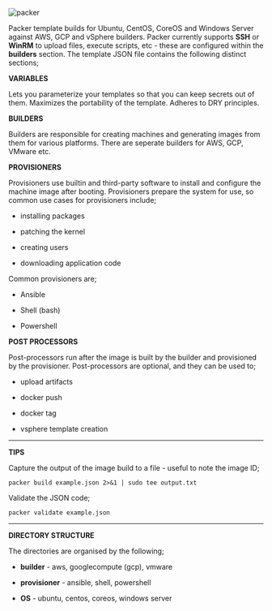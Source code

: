 ![packer](https://user-images.githubusercontent.com/45919758/85199800-320c9c00-b2ea-11ea-86bf-a3e02487cf8f.png)

Packer template builds for Ubuntu, CentOS, CoreOS and Windows Server against AWS, GCP and vSphere builders. Packer currently supports **SSH** or **WinRM** to upload files, execute scripts, etc - these are configured within the **builders** section. The template JSON file contains the following distinct sections;


**VARIABLES**

Lets you parameterize your templates so that you can keep secrets out of them. Maximizes the portability of the template. Adheres to DRY principles.


**BUILDERS**

Builders are responsible for creating machines and generating images from them for various platforms. There are seperate builders for AWS, GCP, VMware etc.


**PROVISIONERS**

Provisioners use builtin and third-party software to install and configure the machine image after booting. Provisioners prepare the system for use, so common use cases for provisioners include;

- installing packages

- patching the kernel

- creating users

- downloading application code


Common provisioners are;

- Ansible

- Shell (bash)

- Powershell


**POST PROCESSORS**

Post-processors run after the image is built by the builder and provisioned by the provisioner. 
Post-processors are optional, and they can be used to; 

- upload artifacts

- docker push

- docker tag

- vsphere template creation

___


**TIPS**

Capture the output of the image build to a file - useful to note the image ID;

```
packer build example.json 2>&1 | sudo tee output.txt
```

Validate the JSON code;

```
packer validate example.json
```

___

**DIRECTORY STRUCTURE**

The directories are organised by the following;

- **builder** - aws, googlecompute (gcp), vmware

- **provisioner** - ansible, shell, powershell

- **OS** - ubuntu, centos, coreos, windows server
